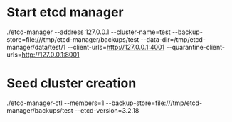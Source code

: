 # Start etcd manager
./etcd-manager --address 127.0.0.1 --cluster-name=test --backup-store=file:///tmp/etcd-manager/backups/test --data-dir=/tmp/etcd-manager/data/test/1 --client-urls=http://127.0.0.1:4001 --quarantine-client-urls=http://127.0.0.1:8001

# Seed cluster creation
./etcd-manager-ctl --members=1 --backup-store=file:///tmp/etcd-manager/backups/test --etcd-version=3.2.18

